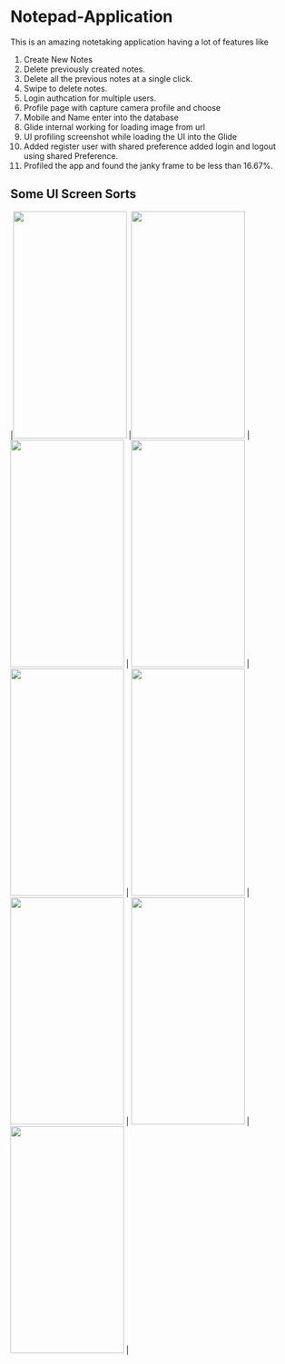 ﻿# Notepad-Application
 This is an amazing notetaking application having a lot of features like
 1. Create New Notes
 2. Delete previously created notes.
 3. Delete all the previous notes at a single click.
 4. Swipe to delete notes.
 5. Login authcation for multiple users.
 6. Profile page with capture camera profile and choose 
 7. Mobile and Name enter into the database
 8. Glide internal working for loading image from url
 9. UI profiling screenshot while loading the UI into the Glide
10. Added register user with shared preference added login and logout using shared Preference.
11. Profiled the app and found the janky frame to be less than 16.67%.
 
 
 
## Some UI Screen Sorts

 |<img src="https://user-images.githubusercontent.com/63424869/205090131-1cf562ef-1e8b-43ef-a372-766321ef53e9.jpeg" width="200" height ="400"> |<img src="https://user-images.githubusercontent.com/63424869/205090142-5e88c824-8b8f-4f12-bd88-d3d37cd68427.jpeg" width="200" height ="400"> | <img src="https://user-images.githubusercontent.com/63424869/205090152-582bbfce-1fe2-4dcf-9fb5-8fe177f71aaf.jpeg" width="200" height ="400"> | <img src="https://user-images.githubusercontent.com/63424869/205090159-e9eb7eec-76ea-4645-ac9f-7178f5e40b69.jpeg" width="200" height ="400"> | <img src="https://user-images.githubusercontent.com/63424869/205090165-fe8acba1-87f3-4ee2-8912-aabd82680297.jpeg" width="200" height ="400"> | <img src="https://user-images.githubusercontent.com/63424869/205090587-e66dd35c-0e3c-4dfb-ac54-7d4b59c77211.jpeg" width="200" height ="400"> | <img src="https://user-images.githubusercontent.com/63424869/205090724-b40e98f3-360f-4b0e-94b7-0aba0d41cc8e.jpeg" width="200" height ="400"> | <img src="https://user-images.githubusercontent.com/63424869/205093314-139314cd-5c69-4e8a-b69d-8e8e06f07726.jpeg" width="200" height ="400"> |<img src="https://user-images.githubusercontent.com/63424869/205211327-3342d17d-ecb2-4d89-95de-91f5b9fe6093.jpeg" width="200" height ="400"> |

